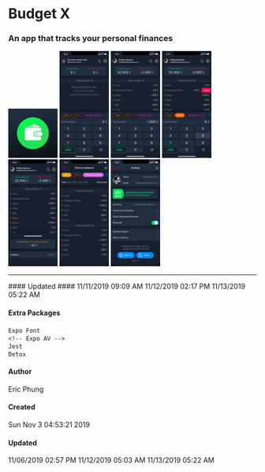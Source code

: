 # Budget X #
### An app that tracks your personal finances ###
<img src="assets/icon.png" alt="512x512 App Icon" width="100" />
<img src="budgetX-designs/Financely-First-Opened.png" alt="Home App Screen" width="100"/>
<img src="budgetX-designs/Financely.png" alt="Financely Screen" width="100"/>
<img src="budgetX-designs/Financely-2.png" alt="Financely 2 Screen" width="100"/>
<img src="budgetX-designs/Financely-3.png" alt="Financely 3 Screen" width="100"/>
<img src="budgetX-designs/Financely-Search.png" alt="Financely Search Screen" width="100"/>
<img src="budgetX-designs/Financely-Settings.png" alt="Financely Settings Screen" width="100"/>
<hr>
#### Updated ####
    11/11/2019 09:09 AM
    11/12/2019 02:17 PM
    11/13/2019 05:22 AM

#### Extra Packages ####
    Expo Font
    <!-- Expo AV -->
    Jest
    Detox

#### Author ####
Eric Phung

#### Created ####
Sun Nov  3 04:53:21 2019

#### Updated ####
11/06/2019 02:57 PM
11/12/2019 05:03 AM
11/13/2019 05:22 AM
